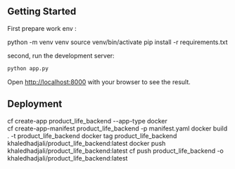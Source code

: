 ## Getting Started
First prepare work env :

python -m venv venv
source venv/bin/activate
pip install -r requirements.txt


second, run the development server:

```bash
python app.py
```

Open [http://localhost:8000](http://localhost:8000) with your browser to see the result.

## Deployment
cf create-app product_life_backend --app-type docker        
cf create-app-manifest product_life_backend -p manifest.yaml
docker build . -t product_life_backend
docker tag product_life_backend khaledhadjali/product_life_backend:latest
docker push khaledhadjali/product_life_backend:latest
cf push product_life_backend -o khaledhadjali/product_life_backend:latest